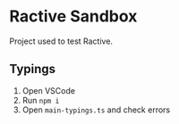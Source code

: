 # Ractive Sandbox

Project used to test Ractive.

## Typings

1. Open VSCode
2. Run `npm i`
3. Open `main-typings.ts` and check errors
